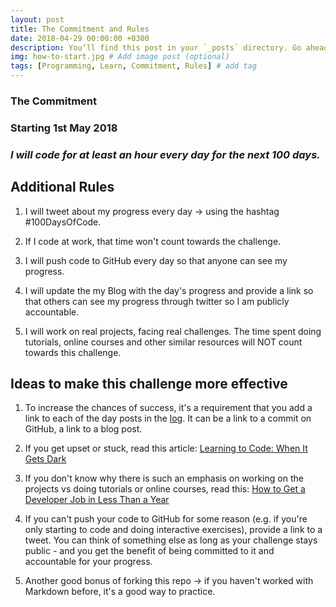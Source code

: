 ```yaml
---
layout: post
title: The Commitment and Rules
date: 2018-04-29 00:00:00 +0300
description: You’ll find this post in your `_posts` directory. Go ahead and edit it and re-build the site to see your changes. # Add post description (optional)
img: how-to-start.jpg # Add image post (optional)
tags: [Programming, Learn, Commitment, Rules] # add tag
---
```



### The Commitment

### Starting 1st May 2018

### *I will code for at least an hour every day for the next 100 days.*

## Additional Rules
1. I will tweet about my progress every day -> using the hashtag #100DaysOfCode.

2. If I code at work, that time won't count towards the challenge.

3. I will push code to GitHub every day so that anyone can see my progress.

4. I will update the my Blog with the day's progress and provide a link so that others can see my progress through twitter so I am publicly accountable.

5. I will work on real projects, facing real challenges. The time spent doing tutorials, online courses and other similar resources will NOT count towards this challenge. 

## Ideas to make this challenge more effective

1. To increase the chances of success, it's a requirement that you add a link to each of the day posts in the [log](log.md). It can be a link to a commit on GitHub, a link to a blog post.

2. If you get upset or stuck, read this article: [Learning to Code: When It Gets Dark](https://medium.freecodecamp.com/learning-to-code-when-it-gets-dark-e485edfb58fd)

3. If you don't know why there is such an emphasis on working on the projects vs doing tutorials or online courses, read this: [How to Get a Developer Job in Less Than a Year](https://medium.freecodecamp.com/how-to-get-a-developer-job-in-less-than-a-year-c27bbfe71645)

4. If you can't push your code to GitHub for some reason (e.g. if you're only starting to code and doing interactive exercises), provide a link to a tweet. You can think of something else as long as your challenge stays public - and you get the benefit of being committed to it and accountable for your progress.

5. Another good bonus of forking this repo -> if you haven't worked with Markdown before, it's a good way to practice.